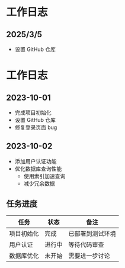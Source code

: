 # 工作日志

## 2025/3/5
- 设置 GitHub 仓库

# 工作日志

## 2023-10-01
- 完成项目初始化
- 设置 GitHub 仓库
- 修复登录页面 bug

## 2023-10-02
- 添加用户认证功能
- 优化数据库查询性能
  - 使用索引加速查询
  - 减少冗余数据

## 任务进度
| 任务           | 状态   | 备注               |
|----------------|--------|--------------------|
| 项目初始化     | 完成   | 已部署到测试环境   |
| 用户认证       | 进行中 | 等待代码审查       |
| 数据库优化     | 未开始 | 需要进一步讨论     |
